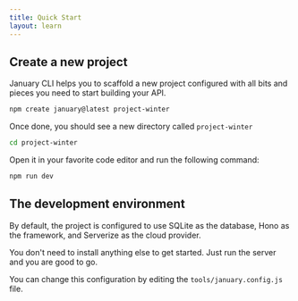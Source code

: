 ```yaml
---
title: Quick Start
layout: learn
---
```


## Create a new project

January CLI helps you to scaffold a new project configured with all bits and pieces you need to start building your API.

```bash
npm create january@latest project-winter
```

Once done, you should see a new directory called `project-winter`

```bash
cd project-winter
```

Open it in your favorite code editor and run the following command:

```bash
npm run dev
```

## The development environment

By default, the project is configured to use SQLite as the database, Hono as the framework, and Serverize as the cloud provider.

You don't need to install anything else to get started. Just run the server and you are good to go.

You can change this configuration by editing the `tools/january.config.js` file.
